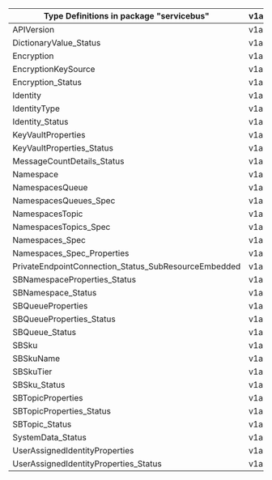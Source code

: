 | Type Definitions in package "servicebus"             | v1alpha1api20210101preview | v1beta20210101preview |
|------------------------------------------------------|----------------------------|-----------------------|
| APIVersion                                           | v1alpha1api20210101preview | v1beta20210101preview |
| DictionaryValue_Status                               | v1alpha1api20210101preview | v1beta20210101preview |
| Encryption                                           | v1alpha1api20210101preview | v1beta20210101preview |
| EncryptionKeySource                                  | v1alpha1api20210101preview | v1beta20210101preview |
| Encryption_Status                                    | v1alpha1api20210101preview | v1beta20210101preview |
| Identity                                             | v1alpha1api20210101preview | v1beta20210101preview |
| IdentityType                                         | v1alpha1api20210101preview | v1beta20210101preview |
| Identity_Status                                      | v1alpha1api20210101preview | v1beta20210101preview |
| KeyVaultProperties                                   | v1alpha1api20210101preview | v1beta20210101preview |
| KeyVaultProperties_Status                            | v1alpha1api20210101preview | v1beta20210101preview |
| MessageCountDetails_Status                           | v1alpha1api20210101preview | v1beta20210101preview |
| Namespace                                            | v1alpha1api20210101preview | v1beta20210101preview |
| NamespacesQueue                                      | v1alpha1api20210101preview | v1beta20210101preview |
| NamespacesQueues_Spec                                | v1alpha1api20210101preview | v1beta20210101preview |
| NamespacesTopic                                      | v1alpha1api20210101preview | v1beta20210101preview |
| NamespacesTopics_Spec                                | v1alpha1api20210101preview | v1beta20210101preview |
| Namespaces_Spec                                      | v1alpha1api20210101preview | v1beta20210101preview |
| Namespaces_Spec_Properties                           | v1alpha1api20210101preview | v1beta20210101preview |
| PrivateEndpointConnection_Status_SubResourceEmbedded | v1alpha1api20210101preview | v1beta20210101preview |
| SBNamespaceProperties_Status                         | v1alpha1api20210101preview | v1beta20210101preview |
| SBNamespace_Status                                   | v1alpha1api20210101preview | v1beta20210101preview |
| SBQueueProperties                                    | v1alpha1api20210101preview | v1beta20210101preview |
| SBQueueProperties_Status                             | v1alpha1api20210101preview | v1beta20210101preview |
| SBQueue_Status                                       | v1alpha1api20210101preview | v1beta20210101preview |
| SBSku                                                | v1alpha1api20210101preview | v1beta20210101preview |
| SBSkuName                                            | v1alpha1api20210101preview | v1beta20210101preview |
| SBSkuTier                                            | v1alpha1api20210101preview | v1beta20210101preview |
| SBSku_Status                                         | v1alpha1api20210101preview | v1beta20210101preview |
| SBTopicProperties                                    | v1alpha1api20210101preview | v1beta20210101preview |
| SBTopicProperties_Status                             | v1alpha1api20210101preview | v1beta20210101preview |
| SBTopic_Status                                       | v1alpha1api20210101preview | v1beta20210101preview |
| SystemData_Status                                    | v1alpha1api20210101preview | v1beta20210101preview |
| UserAssignedIdentityProperties                       | v1alpha1api20210101preview | v1beta20210101preview |
| UserAssignedIdentityProperties_Status                | v1alpha1api20210101preview | v1beta20210101preview |
